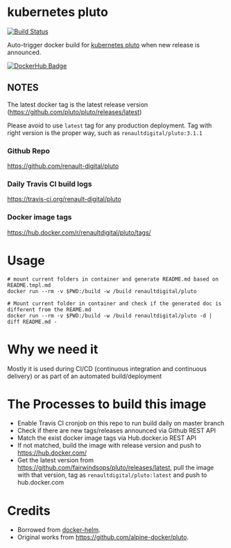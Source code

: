# kubernetes pluto

[![Build Status](https://travis-ci.com/renault-digital/docker-pluto.svg?token=ncotYzyGStjuDrTy46xs&branch=master)](https://travis-ci.com/renault-digital/docker-pluto)

Auto-trigger docker build for [kubernetes pluto](https://github.com/fairwindsops/pluto) when new release is announced.

[![DockerHub Badge](http://dockeri.co/image/renaultdigital/pluto)](https://hub.docker.com/r/renaultdigital/pluto/)

## NOTES

The latest docker tag is the latest release version (https://github.com/pluto/pluto/releases/latest)

Please avoid to use `latest` tag for any production deployment. Tag with right version is the proper way, such as `renaultdigital/pluto:3.1.1`

### Github Repo

https://github.com/renault-digital/pluto

### Daily Travis CI build logs

https://travis-ci.org/renault-digital/pluto

### Docker image tags

https://hub.docker.com/r/renaultdigital/pluto/tags/

# Usage

    # mount current folders in container and generate README.md based on README.tmpl.md
    docker run --rm -v $PWD:/build -w /build renaultdigital/pluto

    # Mount current folder in container and check if the generated doc is different from the REAME.md
    docker run --rm -v $PWD:/build -w /build renaultdigital/pluto -d | diff README.md -

# Why we need it

Mostly it is used during CI/CD (continuous integration and continuous delivery) or as part of an automated build/deployment

# The Processes to build this image

* Enable Travis CI cronjob on this repo to run build daily on master branch
* Check if there are new tags/releases announced via Github REST API
* Match the exist docker image tags via Hub.docker.io REST API
* If not matched, build the image with release version and push to https://hub.docker.com/
* Get the latest version from https://github.com/fairwindsops/pluto/releases/latest, pull the image with that version, tag as `renaultdigital/pluto:latest` and push to hub.docker.com

# Credits

- Borrowed from [docker-helm](https://github.com/renault-digital/docker-helm).
- Original works from https://github.com/alpine-docker/pluto.
